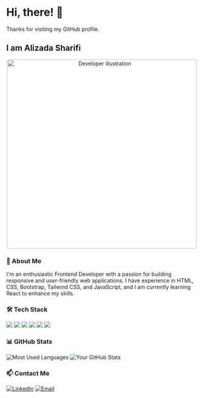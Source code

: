 <h1 align="left">Hi, there! 👋</h1>

<p align="left">
  Thanks for visiting my GitHub profile.
</p>

<h2 align="left">I am Alizada Sharifi </h2>

<p align="center">
  <img src="https://camo.githubusercontent.com/1df7df76bc814d8307bb49b03b5a56094bef8c90e7f888c795a2fec6f2a79908/68747470733a2f2f6173736574732d676c6f62616c2e776562736974652d66696c65732e636f6d2f3565396161363666643338383661613262346563303163612f3632663231333237316361343366623837393837343263315f657a6769662e636f6d2d6769662d6d616b65722532302832292e676966" alt="Developer illustration" width="500"/>
</p>

### 👤 About Me
I'm an enthusiastic Frontend Developer with a passion for building responsive and user-friendly web applications. I have experience in HTML, CSS, Bootstrap, Tailwind CSS, and JavaScript, and I am currently learning React to enhance my skills.


### 🛠️ Tech Stack
<p align="left">
  <img src="https://img.shields.io/badge/-HTML5-E34F26?logo=html5&logoColor=white&style=for-the-badge"/>
  <img src="https://img.shields.io/badge/-CSS3-1572B6?logo=css3&logoColor=white&style=for-the-badge"/>
  <img src="https://img.shields.io/badge/-JavaScript-F7DF1E?logo=javascript&logoColor=black&style=for-the-badge"/>
  <img src="https://img.shields.io/badge/-Bootstrap-7952B3?logo=bootstrap&logoColor=white&style=for-the-badge"/>
  <img src="https://img.shields.io/badge/-Tailwind%20CSS-38B2AC?logo=tailwind-css&logoColor=white&style=for-the-badge"/>
  <img src="https://img.shields.io/badge/-Git-F05032?logo=git&logoColor=white&style=for-the-badge"/>
  <!-- Add more icons as needed -->
</p>



### 📊 GitHub Stats
![Most Used Languages](https://github-readme-stats.vercel.app/api/top-langs/?username=alizada-sharifi&layout=compact&theme=dark)
![Your GitHub Stats](https://github-readme-stats.vercel.app/api?username=alizada-sharifi&show_icons=true&theme=dark)



### 📫 Contact Me
[![LinkedIn](https://img.shields.io/badge/-LinkedIn-blue?logo=linkedin&logoColor=white&style=for-the-badge)](https://www.linkedin.com/in/alizada-sharifi2005)
[![Email](https://img.shields.io/badge/-Email-D14836?logo=gmail&logoColor=white&style=for-the-badge)](mailto:alizadasharifi2005@gmail.com)





